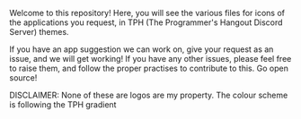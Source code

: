 Welcome to this repository!
Here, you will see the various files for icons of the applications you request, in TPH (The Programmer's Hangout Discord Server) themes.

If you have an app suggestion we can work on, give your request as an issue, and we will get working!
If you have any other issues, please feel free to raise them, and follow the proper practises to contribute to this.
Go open source!


DISCLAIMER: None of these are logos are my property. The colour scheme is following the TPH gradient
